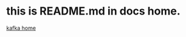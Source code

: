 # this is README.md in docs home.

[kafka home][kafka-home-link] <br/>

[comment]: <> (link list)
[kafka-home-link]: kafka/index "kafka home comment"